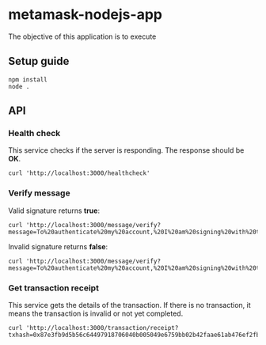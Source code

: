 # metamask-nodejs-app

The objective of this application is to execute 

## Setup guide

```
npm install
node .
```

## API

### Health check
This service checks if the server is responding. The response should be **OK**.

```
curl 'http://localhost:3000/healthcheck'
```

### Verify message

Valid signature returns **true**:

```
curl 'http://localhost:3000/message/verify?message=To%20authenticate%20my%20account,%20I%20am%20signing%20with%20the%20nonce%20799171&address=0x9659e7c8A506ADD971F1d3C96C6e07cA5500E423&signature=0x5c69705def16f3652ca76f97091b6ae8ef947df1b8246d00a432fce434a0497b15f412fbe54e8367a87e383af22de47a22a7010fc0e89d1d9da893fe6e7fcdf11b'
```

Invalid signature returns **false**:

```
curl 'http://localhost:3000/message/verify?message=To%20authenticate%20my%20account,%20I%20am%20signing%20with%20the%20nonce%20799171&address=0x9659e7c8A506ADD971F1d3C96C6e07cA5500E423&signature=0x5c69705def16f3652ca76f97091b6ae8ef947df1b8246d00a432fce434a0497b15f412fbe54e8367a87e383af22de47a22a7010fc0e89d1d9da893fe6e7fcdf11bXXXX'
```

### Get transaction receipt
This service gets the details of the transaction. If there is no transaction, it means the transaction is invalid or not yet completed.
```
curl 'http://localhost:3000/transaction/receipt?txhash=0x87e3fb9d5b56c64497918706040b005049e6759bb02b42faae61ab476ef2fb08'
```

